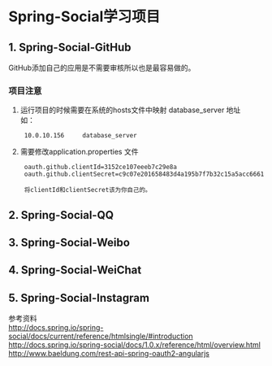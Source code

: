 # Spring-Social学习项目

## 1. Spring-Social-GitHub
GitHub添加自己的应用是不需要审核所以也是最容易做的。

### 项目注意
1. 运行项目的时候需要在系统的hosts文件中映射 database_server 地址  
    如：
    
        10.0.10.156     database_server

2. 需要修改application.properties 文件
    
        oauth.github.clientId=3152ce107eeeb7c29e8a
        oauth.github.clientSecret=c9c07e201658483d4a195b7f7b32c15a5acc6661
        
        将clientId和clientSecret该为你自己的。

## 2. Spring-Social-QQ

## 3. Spring-Social-Weibo

## 4. Spring-Social-WeiChat

## 5. Spring-Social-Instagram


参考资料  
http://docs.spring.io/spring-social/docs/current/reference/htmlsingle/#introduction
http://docs.spring.io/spring-social/docs/1.0.x/reference/html/overview.html
http://www.baeldung.com/rest-api-spring-oauth2-angularjs